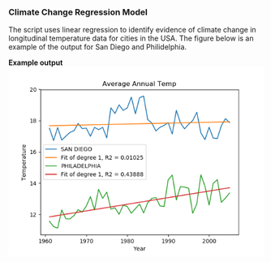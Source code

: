 ### Climate Change Regression Model

The script uses linear regression to identify evidence of climate change in longitudinal temperature data for cities in the USA. The figure below is an example of the output for San Diego and Philidelphia.

**Example output**
![Alt text](images/fig-1.png?raw=true "Climate change in USA cities")


